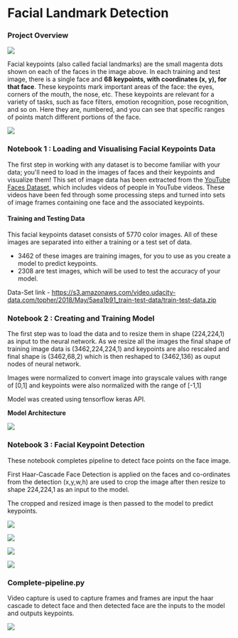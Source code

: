 # Facial Landmark Detection

<h3>Project Overview</h3>

![](https://github.com/parth1620/Facial-landmark-Detection/blob/master/Images/key_pts_example.png)

Facial keypoints (also called facial landmarks) are the small magenta dots shown on each of the faces in the image above. In each training and test image, there is a single face and **68 keypoints, with coordinates (x, y), for that face**.  These keypoints mark important areas of the face: the eyes, corners of the mouth, the nose, etc. These keypoints are relevant for a variety of tasks, such as face filters, emotion recognition, pose recognition, and so on. Here they are, numbered, and you can see that specific ranges of points match different portions of the face.

![](https://github.com/parth1620/Facial-landmark-Detection/blob/master/Images/landmarks_numbered.jpg)

<h3>Notebook 1 : Loading and Visualising Facial Keypoints Data</h3>

The first step in working with any dataset is to become familiar with your data; you'll need to load in the images of faces and their keypoints and visualize them! This set of image data has been extracted from the [YouTube Faces Dataset](https://www.cs.tau.ac.il/~wolf/ytfaces/), which includes videos of people in YouTube videos. These videos have been fed through some processing steps and turned into sets of image frames containing one face and the associated keypoints.

#### Training and Testing Data

This facial keypoints dataset consists of 5770 color images. All of these images are separated into either a training or a test set of data.

* 3462 of these images are training images, for you to use as you create a model to predict keypoints.
* 2308 are test images, which will be used to test the accuracy of your model.

Data-Set link - https://s3.amazonaws.com/video.udacity-data.com/topher/2018/May/5aea1b91_train-test-data/train-test-data.zip

<h3>Notebook 2 : Creating and Training Model</h3>

The first step was to load the data and to resize them in shape (224,224,1) as input to the neural network. As we resize all the images the final shape of training image data is (3462,224,224,1) and keypoints are also rescaled and final shape is (3462,68,2) which is then reshaped to (3462,136) as ouput nodes of neural network.

Images were normalized to convert image into grayscale values with range of [0,1] and keypoints were also normalized  with the range of [-1,1]

Model was created using tensorflow keras API.

**Model Architecture**

![](https://github.com/parth1620/Facial-landmark-Detection/blob/master/Images/landmark-model.png)


<h3>Notebook 3 : Facial Keypoint Detection</h3>

These notebook completes pipeline to detect face points on the face image.

First Haar-Cascade Face Detection is applied on the faces and co-ordinates from the detection (x,y,w,h) are used to crop the image after then resize to shape 224,224,1 as an input to the model.

The cropped and resized image is then passed to the model to predict keypoints.

![](https://github.com/parth1620/Facial-landmark-Detection/blob/master/Images/obamas.jpg)

![](https://github.com/parth1620/Facial-landmark-Detection/blob/master/Images/Detection.png)

![](https://github.com/parth1620/Facial-landmark-Detection/blob/master/Images/obamakeypoints.png)

![](https://github.com/parth1620/Facial-landmark-Detection/blob/master/Images/michelle.png)


<h3>Complete-pipeline.py</h3>

Video capture is used to capture frames and frames are input the haar cascade to detect face and then detected face are the inputs to the model and outputs keypoints.

![](https://github.com/parth1620/Facial-landmark-Detection/blob/master/Images/videocapture.gif)



